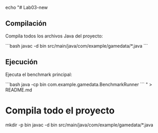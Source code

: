 echo "# Lab03-new

## Compilación

Compila todos los archivos Java del proyecto:

\`\`\`bash
javac -d bin src/main/java/com/example/gamedata/*.java
\`\`\`

## Ejecución

Ejecuta el benchmark principal:

\`\`\`bash
java -cp bin com.example.gamedata.BenchmarkRunner
\`\`\`
" > README.md

# Compila todo el proyecto
mkdir -p bin
javac -d bin src/main/java/com/example/gamedata/*.java